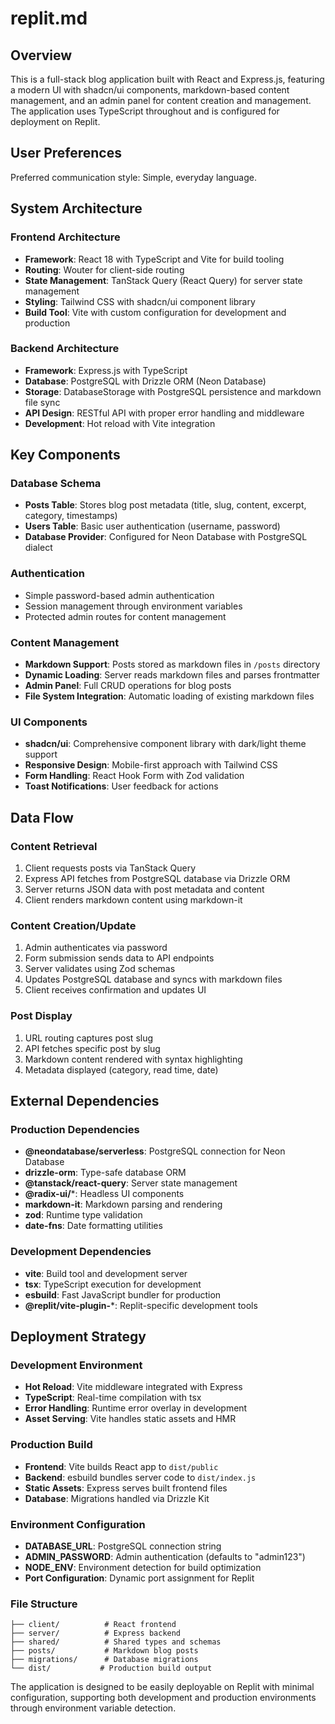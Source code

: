 # replit.md

## Overview

This is a full-stack blog application built with React and Express.js, featuring a modern UI with shadcn/ui components, markdown-based content management, and an admin panel for content creation and management. The application uses TypeScript throughout and is configured for deployment on Replit.

## User Preferences

Preferred communication style: Simple, everyday language.

## System Architecture

### Frontend Architecture
- **Framework**: React 18 with TypeScript and Vite for build tooling
- **Routing**: Wouter for client-side routing
- **State Management**: TanStack Query (React Query) for server state management
- **Styling**: Tailwind CSS with shadcn/ui component library
- **Build Tool**: Vite with custom configuration for development and production

### Backend Architecture
- **Framework**: Express.js with TypeScript
- **Database**: PostgreSQL with Drizzle ORM (Neon Database)
- **Storage**: DatabaseStorage with PostgreSQL persistence and markdown file sync
- **API Design**: RESTful API with proper error handling and middleware
- **Development**: Hot reload with Vite integration

## Key Components

### Database Schema
- **Posts Table**: Stores blog post metadata (title, slug, content, excerpt, category, timestamps)
- **Users Table**: Basic user authentication (username, password)
- **Database Provider**: Configured for Neon Database with PostgreSQL dialect

### Authentication
- Simple password-based admin authentication
- Session management through environment variables
- Protected admin routes for content management

### Content Management
- **Markdown Support**: Posts stored as markdown files in `/posts` directory
- **Dynamic Loading**: Server reads markdown files and parses frontmatter
- **Admin Panel**: Full CRUD operations for blog posts
- **File System Integration**: Automatic loading of existing markdown files

### UI Components
- **shadcn/ui**: Comprehensive component library with dark/light theme support
- **Responsive Design**: Mobile-first approach with Tailwind CSS
- **Form Handling**: React Hook Form with Zod validation
- **Toast Notifications**: User feedback for actions

## Data Flow

### Content Retrieval
1. Client requests posts via TanStack Query
2. Express API fetches from PostgreSQL database via Drizzle ORM
3. Server returns JSON data with post metadata and content
4. Client renders markdown content using markdown-it

### Content Creation/Update
1. Admin authenticates via password
2. Form submission sends data to API endpoints
3. Server validates using Zod schemas
4. Updates PostgreSQL database and syncs with markdown files
5. Client receives confirmation and updates UI

### Post Display
1. URL routing captures post slug
2. API fetches specific post by slug
3. Markdown content rendered with syntax highlighting
4. Metadata displayed (category, read time, date)

## External Dependencies

### Production Dependencies
- **@neondatabase/serverless**: PostgreSQL connection for Neon Database
- **drizzle-orm**: Type-safe database ORM
- **@tanstack/react-query**: Server state management
- **@radix-ui/***: Headless UI components
- **markdown-it**: Markdown parsing and rendering
- **zod**: Runtime type validation
- **date-fns**: Date formatting utilities

### Development Dependencies
- **vite**: Build tool and development server
- **tsx**: TypeScript execution for development
- **esbuild**: Fast JavaScript bundler for production
- **@replit/vite-plugin-***: Replit-specific development tools

## Deployment Strategy

### Development Environment
- **Hot Reload**: Vite middleware integrated with Express
- **TypeScript**: Real-time compilation with tsx
- **Error Handling**: Runtime error overlay in development
- **Asset Serving**: Vite handles static assets and HMR

### Production Build
- **Frontend**: Vite builds React app to `dist/public`
- **Backend**: esbuild bundles server code to `dist/index.js`
- **Static Assets**: Express serves built frontend files
- **Database**: Migrations handled via Drizzle Kit

### Environment Configuration
- **DATABASE_URL**: PostgreSQL connection string
- **ADMIN_PASSWORD**: Admin authentication (defaults to "admin123")
- **NODE_ENV**: Environment detection for build optimization
- **Port Configuration**: Dynamic port assignment for Replit

### File Structure
```
├── client/          # React frontend
├── server/          # Express backend
├── shared/          # Shared types and schemas
├── posts/           # Markdown blog posts
├── migrations/      # Database migrations
└── dist/           # Production build output
```

The application is designed to be easily deployable on Replit with minimal configuration, supporting both development and production environments through environment variable detection.